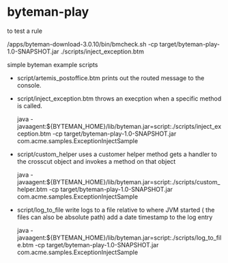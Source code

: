 # byteman-play

to test a rule

/apps/byteman-download-3.0.10/bin/bmcheck.sh -cp target/byteman-play-1.0-SNAPSHOT.jar ./scripts/inject_exception.btm




simple byteman example scripts

- script/artemis_postoffice.btm
  prints out the routed message to the console.

- script/inject_exception.btm
   throws an execption when a specific method is called.

    java  -javaagent:${BYTEMAN_HOME}/lib/byteman.jar=script:./scripts/inject_exception.btm -cp target/byteman-play-1.0-SNAPSHOT.jar com.acme.samples.ExceptionInjectSample

- script/custom_helper
    uses a customer helper method
    gets a handler to the crosscut object and invokes a method on that object

    java  -javaagent:${BYTEMAN_HOME}/lib/byteman.jar=script:./scripts/custom_helper.btm -cp target/byteman-play-1.0-SNAPSHOT.jar com.acme.samples.ExceptionInjectSample


- script/log_to_file
    write logs to a file relative to where JVM started ( the files can also be absolute path)
    add a date timestamp to the log entry

    java  -javaagent:${BYTEMAN_HOME}/lib/byteman.jar=script:./scripts/log_to_file.btm -cp target/byteman-play-1.0-SNAPSHOT.jar com.acme.samples.ExceptionInjectSample
    